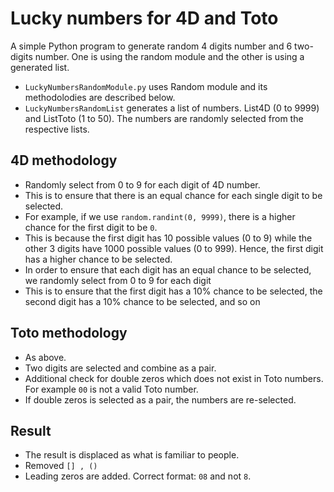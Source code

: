 # Lucky numbers for 4D and Toto

A simple Python program to generate random 4 digits number and 6 two-digits number. One is using the random module and the other is using a generated list.

- `LuckyNumbersRandomModule.py` uses Random module and its methodolodies are described below.
- `LuckyNumbersRandomList` generates a list of numbers. List4D (0 to 9999) and ListToto (1 to 50). The numbers are randomly selected from the respective lists.

## 4D methodology

- Randomly select from 0 to 9 for each digit of 4D number.
- This is to ensure that there is an equal chance for each single digit to be selected.
- For example, if we use `random.randint(0, 9999)`, there is a higher chance for the first digit to be `0`.
- This is because the first digit has 10 possible values (0 to 9) while the other 3 digits have 1000 possible values (0 to 999). Hence, the first digit has a higher chance to be selected.
- In order to ensure that each digit has an equal chance to be selected, we randomly select from 0 to 9 for each digit
- This is to ensure that the first digit has a 10% chance to be selected, the second digit has a 10% chance to be selected, and so on

## Toto methodology

- As above.
- Two digits are selected and combine as a pair.
- Additional check for double zeros which does not exist in Toto numbers. For example `00` is not a valid Toto number.
- If double zeros is selected as a pair, the numbers are re-selected.

## Result

- The result is displaced as what is familiar to people.
- Removed `[] , ()`
- Leading zeros are added. Correct format: `08` and not `8`.
